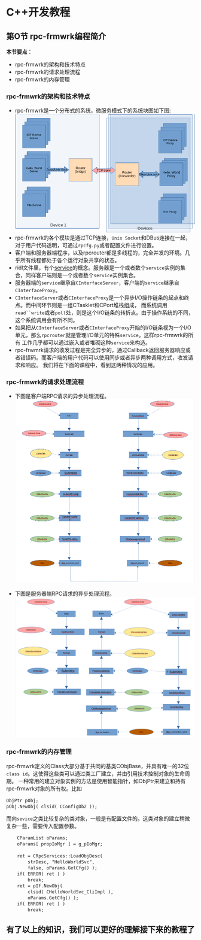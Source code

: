# C++开发教程
## 第O节 rpc-frmwrk编程简介
**本节要点**：   
* rpc-frmwrk的架构和技术特点
* rpc-frmwrk的请求处理流程
* rpc-frmwrk的内存管理

### rpc-frmwrk的架构和技术特点
  * rpc-frmwrk是一个分布式的系统，微服务模式下的系统块图如下图:   
     ![block-diagram](../pics/rpc-block-diagram.png)   
  * rpc-frmwrk的各个模块是通过TCP连接，`Unix Socket`和DBus连接在一起，对于用户代码透明，可通过`rpcfg.py`或者配置文件进行设置。
  * 客户端和服务器端程序，以及rpcrouter都是多线程的，完全并发的环境。几乎所有线程都处于各个运行对象共享的状态。
  * ridl文件里，有个[service](../ridl/README_cn.md#语句)的概念。服务器是一个或者数个`service`实例的集合，同样客户端则是一个或者数个`service`实例集合。
  * 服务器端的`service`继承自`CInterfaceServer`，客户端的`service`继承自`CInterfaceProxy`。
  * `CInterfaceServer`或者`CInterfaceProxy`是一个异步I/O操作链条的起点和终点。而中间环节则是一组CTasklet和CPort堆栈组成，
    而系统调用`read``write`或者`poll`处，则是这个I/O链条的转折点。由于操作系统的不同，这个系统调用会有所不同。
  * 如果把从`CInterfaceServer`或者`CInterfaceProxy`开始的I/O链条视为一个I/O单元，那么`rpcrouter`就是管理I/O单元的特殊`service`。这样rpc-frmwrk的所有
    工作几乎都可以通过嵌入或者堆砌这种`service`来构造。
  * rpc-frwmrk请求的收发过程是完全异步的，通过Callback返回服务器响应或者错误码。而客户端的用户代码可以使用同步或者异步两种调用方式，收发请求和响应。
    我们将在下面的课程中，看到这两种情况的应用。
  
### rpc-frmwrk的请求处理流程
  * 下图是客户端RPC请求的异步处理流程。   
     ![client process](../pics/client-req-process.png)   

  * 下图是服务器端RPC请求的异步处理流程。   
     ![server process](../pics/server-req-process.png)   

### rpc-frmwrk的内存管理
rpc-frmwrk定义的Class大部分基于共同的基类CObjBase，并具有唯一的32位`class id`。这使得这些类可以通过类工厂建立，并由引用技术控制对象的生命周期。
一种常用的建立对象实例的方法是使用智能指针，如ObjPtr来建立和持有rpc-frmwrk对象的所有权。比如   
```
ObjPtr pObj;
pObj.NewObj( clsid( CConfigDb2 ));
```
而向`sevice`之类比较复杂的类对象，一般是有配置文件的。这类对象的建立稍微复杂一些，需要传入配置参数。
```
    CParamList oParams;
    oParams[ propIoMgr ] = g_pIoMgr;
    
    ret = CRpcServices::LoadObjDesc(
        strDesc, "HelloWorldSvc",
        false, oParams.GetCfg() );
    if( ERROR( ret ) )
        break;
    ret = pIf.NewObj(
        clsid( CHelloWorldSvc_CliImpl ),
        oParams.GetCfg() );
    if( ERROR( ret ) )
        break;
```

## 有了以上的知识，我们可以更好的理解接下来的教程了